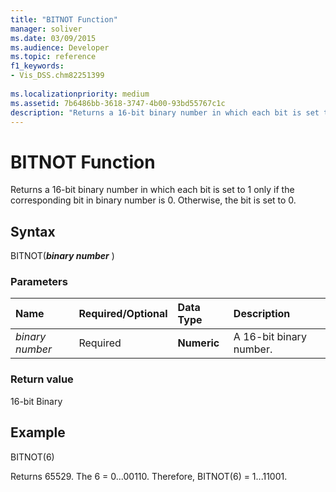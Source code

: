 ```yaml
---
title: "BITNOT Function" 
manager: soliver
ms.date: 03/09/2015
ms.audience: Developer
ms.topic: reference
f1_keywords:
- Vis_DSS.chm82251399
 
ms.localizationpriority: medium
ms.assetid: 7b6486bb-3618-3747-4b00-93bd55767c1c
description: "Returns a 16-bit binary number in which each bit is set to 1 only if the corresponding bit in binary number is 0. Otherwise, the bit is set to 0."
---
```


# BITNOT Function

Returns a 16-bit binary number in which each bit is set to 1 only if the corresponding bit in binary number is 0. Otherwise, the bit is set to 0.
  
## Syntax

BITNOT(***binary number*** )
  
### Parameters

|**Name**|**Required/Optional**|**Data Type**|**Description**|
|:-----|:-----|:-----|:-----|
| *binary number* <br/> |Required  <br/> |**Numeric** <br/> |A 16-bit binary number. |

### Return value

16-bit Binary
  
## Example

BITNOT(6)
  
Returns 65529. The 6 = 0...00110. Therefore, BITNOT(6) = 1...11001.
  